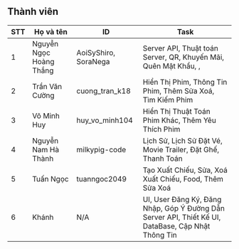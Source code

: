 ## Thành viên

| STT | Họ và tên | ID | Task|
|---|---|---| --- |
| 1 | Nguyễn Ngọc Hoàng Thắng | AoiSyShiro, SoraNega | Server API, Thuật toán Server, QR, Khuyến Mãi, Quên Mật Khẩu, , 
| 2 | Trần Văn Cường | cuong_tran_k18 | Hiển Thị Phim, Thông Tin Phim, Thêm Sửa Xoá, Tìm Kiếm Phim
| 3 | Võ Minh Huy | huy_vo_minh104 | Hiển Thị Thuật Toán Phim Khác, Thêm Yêu Thích Phim
| 4 | Nguyễn Nam Hà Thành | milkypig-code | Lịch Sử, Lịch Sử Đặt Vé, Movie Trailer,  Đặt Ghế, Thanh Toán
| 5 | Tuấn Ngọc | tuanngoc2049 | Tạo Xuất Chiếu, Sửa, Xoá Xuất Chiếu, Food, Thêm Sửa Xoá
| 6 | Khánh| N/A| UI,  User Đăng Ký, Đăng Nhập, Góp Ý Đường Dẫn Server API, Thiết Kế UI, DataBase, Cập Nhật Thông Tin
